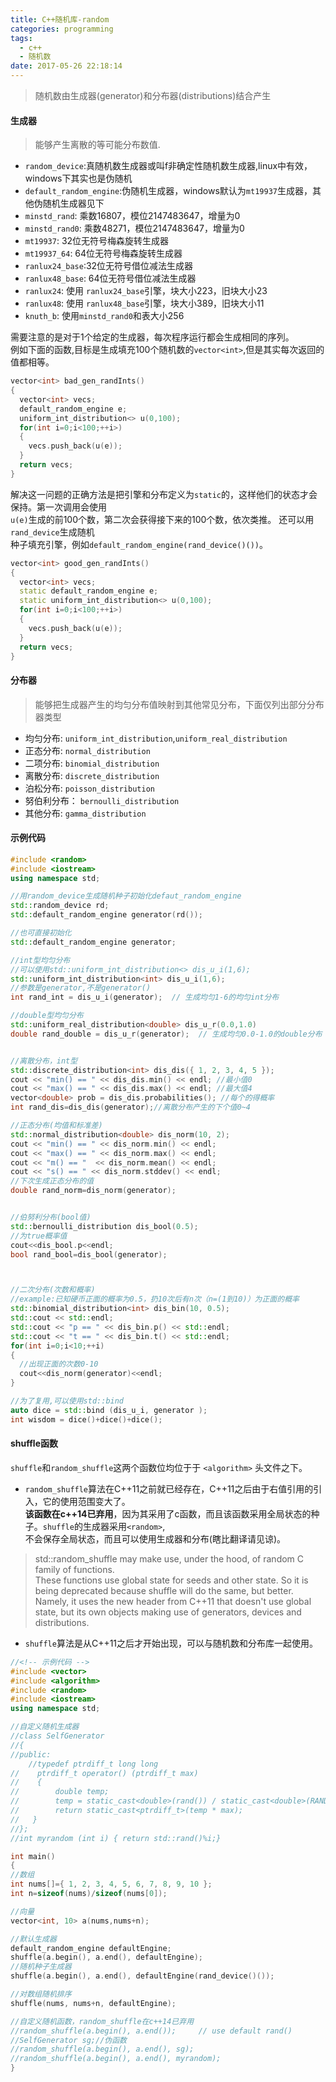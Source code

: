```yaml
---
title: C++随机库-random
categories: programming
tags:
  - c++
  - 随机数
date: 2017-05-26 22:18:14
---
```


>随机数由生成器(generator)和分布器(distributions)结合产生

#### 生成器
>能够产生离散的等可能分布数值.

* `random_device`:真随机数生成器或叫f非确定性随机数生成器,linux中有效，windows下其实也是伪随机    
* `default_random_engine`:伪随机生成器，windows默认为`mt19937`生成器，其他伪随机生成器见下    
* `minstd_rand`: 乘数16807，模位2147483647，增量为0 
* `minstd_rand0`: 乘数48271，模位2147483647，增量为0  
* `mt19937`: 32位无符号梅森旋转生成器
* `mt19937_64`: 64位无符号梅森旋转生成器
* `ranlux24_base`:32位无符号借位减法生成器 
* `ranlux48_base`: 64位无符号借位减法生成器 
* `ranlux24`: 使用 `ranlux24_base`引擎，块大小223，旧块大小23
* `ranlux48`: 使用 `ranlux48_base`引擎，块大小389，旧块大小11
* `knuth_b`: 使用`minstd_rand0`和表大小256 
<!-- more -->

需要注意的是对于1个给定的生成器，每次程序运行都会生成相同的序列。  
例如下面的函数,目标是生成填充100个随机数的`vector<int>`,但是其实每次返回的值都相等。
```c++
vector<int> bad_gen_randInts()
{
  vector<int> vecs;
  default_random_engine e;
  uniform_int_distribution<> u(0,100);
  for(int i=0;i<100;++i>)
  {
    vecs.push_back(u(e));
  }
  return vecs;
}
```


解决这一问题的正确方法是把引擎和分布定义为`static`的，这样他们的状态才会保持。第一次调用会使用   
`u(e)`生成的前100个数，第二次会获得接下来的100个数，依次类推。 还可以用`rand_device`生成随机   
种子填充引擎，例如`default_random_engine(rand_device()())`。

```c++  
vector<int> good_gen_randInts()
{
  vector<int> vecs;
  static default_random_engine e;
  static uniform_int_distribution<> u(0,100);
  for(int i=0;i<100;++i>)
  {
    vecs.push_back(u(e));
  }
  return vecs;
}
```



####  分布器
>能够把生成器产生的均匀分布值映射到其他常见分布，下面仅列出部分分布器类型

* 均匀分布:  `uniform_int_distribution`,`uniform_real_distribution`
* 正态分布: `normal_distribution`
* 二项分布: `binomial_distribution`
* 离散分布: `discrete_distribution`
* 泊松分布: `poisson_distribution`
* 努伯利分布： `bernoulli_distribution `
* 其他分布: `gamma_distribution`   

#### 示例代码     
```c++
#include <random>
#include <iostream>
using namespace std;

//用random_device生成随机种子初始化defaut_random_engine
std::random_device rd;
std::default_random_engine generator(rd());

//也可直接初始化
std::default_random_engine generator;

//int型均匀分布
//可以使用std::uniform_int_distribution<> dis_u_i(1,6);
std::uniform_int_distribution<int> dis_u_i(1,6);
//参数是generator,不是generator()
int rand_int = dis_u_i(generator);  // 生成均匀1-6的均匀int分布

//double型均匀分布
std::uniform_real_distribution<double> dis_u_r(0.0,1.0)
double rand_double = dis_u_r(generator);  // 生成均匀0.0-1.0的double分布


//离散分布，int型
std::discrete_distribution<int> dis_dis({ 1, 2, 3, 4, 5 });  
cout << "min() == " << dis_dis.min() << endl; //最小值0
cout << "max() == " << dis_dis.max() << endl; //最大值4
vector<double> prob = dis_dis.probabilities(); //每个的得概率
int rand_dis=dis_dis(generator);//离散分布产生的下个值0~4

//正态分布(均值和标准差)
std::normal_distribution<double> dis_norm(10, 2);  
cout << "min() == " << dis_norm.min() << endl;  
cout << "max() == " << dis_norm.max() << endl;  
cout << "m() == "  << dis_norm.mean() << endl;  
cout << "s() == " << dis_norm.stddev() << endl; 
//下次生成正态分布的值
double rand_norm=dis_norm(generator);


//伯努利分布(bool值)
std::bernoulli_distribution dis_bool(0.5);
//为true概率值
cout<<dis_bool.p<<endl;
bool rand_bool=dis_bool(generator);



//二次分布(次数和概率)
//example:已知硬币正面的概率为0.5，扔10次后有n次（n=(1到10)）为正面的概率
std::binomial_distribution<int> dis_bin(10, 0.5);  
std::cout << std::endl;  
std::cout << "p == " << dis_bin.p() << std::endl;  
std::cout << "t == " << dis_bin.t() << std::endl;
for(int i=0;i<10;++i)
{
  //出现正面的次数0-10
  cout<<dis_norm(generator)<<endl;
}

//为了复用,可以使用std::bind
auto dice = std::bind (dis_u_i, generator );
int wisdom = dice()+dice()+dice();
```


#### shuffle函数
`shuffle`和`random_shuffle`这两个函数位均位于于 `<algorithm>` 头文件之下。   
* `random_shuffle`算法在C++11之前就已经存在，C++11之后由于右值引用的引入，它的使用范围变大了。   
**该函数在c++14已弃用**，因为其采用了c函数，而且该函数采用全局状态的种子。`shuffle`的生成器采用`<random>`,    
不会保存全局状态，而且可以使用生成器和分布(瞎比翻译请见谅)。

>std::random_shuffle may make use, under the hood, of random C family of functions.     
These functions use global state for seeds and other state.
So it is being deprecated because shuffle will do the same, but better.    
Namely, it uses the new <random> header from C++11 that doesn't use global state,
but its own objects making use of generators, devices and distributions.   

* `shuffle`算法是从C++11之后才开始出现，可以与随机数和分布库一起使用。
```c++
//<!-- 示例代码 -->
#include <vector>
#include <algorithm>
#include <random>
#include <iostream>
using namespace std;

//自定义随机生成器
//class SelfGenerator
//{
//public:
    //typedef ptrdiff_t long long
//    ptrdiff_t operator() (ptrdiff_t max)
//    {
//        double temp;
//        temp = static_cast<double>(rand()) / static_cast<double>(RAND_MAX);
//        return static_cast<ptrdiff_t>(temp * max);
//   }
//};
//int myrandom (int i) { return std::rand()%i;}

int main()
{
//数组
int nums[]={ 1, 2, 3, 4, 5, 6, 7, 8, 9, 10 };
int n=sizeof(nums)/sizeof(nums[0]);

//向量
vector<int, 10> a(nums,nums+n);

//默认生成器
default_random_engine defaultEngine;    
shuffle(a.begin(), a.end(), defaultEngine);
//随机种子生成器
shuffle(a.begin(), a.end(), defaultEngine(rand_device()());

//对数组随机排序
shuffle(nums, nums+n, defaultEngine);

//自定义随机函数，random_shuffle在c++14已弃用
//random_shuffle(a.begin(), a.end());     // use default rand()
//SelfGenerator sg;//伪函数
//random_shuffle(a.begin(), a.end(), sg);
//random_shuffle(a.begin(), a.end(), myrandom);
}
```